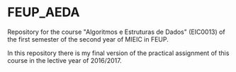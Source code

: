 # FEUP_AEDA
Repository for the course "Algoritmos e Estruturas de Dados" (EIC0013) of the first semester of the second year of MIEIC in FEUP.

In this repository there is my final version of the practical assignment of this course in the lective year of 2016/2017.
